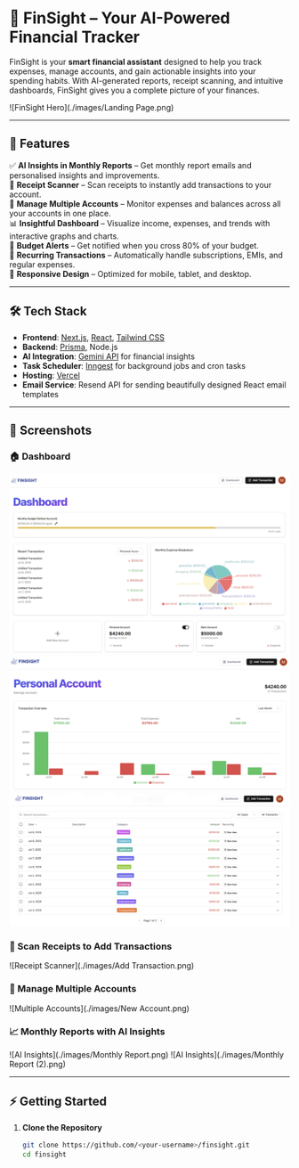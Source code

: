 # 🌟 FinSight – Your AI-Powered Financial Tracker

FinSight is your **smart financial assistant** designed to help you track expenses, manage accounts, and gain actionable insights into your spending habits. With AI-generated reports, receipt scanning, and intuitive dashboards, FinSight gives you a complete picture of your finances.  

![FinSight Hero](./images/Landing Page.png)

---

## 🚀 Features

✅ **AI Insights in Monthly Reports** – Get monthly report emails and personalised insights and improvements.  
📸 **Receipt Scanner** – Scan receipts to instantly add transactions to your account.  
👥 **Manage Multiple Accounts** – Monitor expenses and balances across all your accounts in one place.  
📊 **Insightful Dashboard** – Visualize income, expenses, and trends with interactive graphs and charts.  
🔔 **Budget Alerts** – Get notified when you cross 80% of your budget.  
📅 **Recurring Transactions** – Automatically handle subscriptions, EMIs, and regular expenses.  
📱 **Responsive Design** – Optimized for mobile, tablet, and desktop.  

---

## 🛠 Tech Stack

- **Frontend**: [Next.js](https://nextjs.org/), [React](https://react.dev/), [Tailwind CSS](https://tailwindcss.com/)  
- **Backend**: [Prisma](https://www.prisma.io/), Node.js  
- **AI Integration**: [Gemini API](https://deepmind.google/technologies/gemini/) for financial insights  
- **Task Scheduler**: [Inngest](https://www.inngest.com/) for background jobs and cron tasks  
- **Hosting**: [Vercel](https://vercel.com/)  
- **Email Service**: Resend API for sending beautifully designed React email templates  

---

## 📸 Screenshots

### 🏠 Dashboard
![Dashboard](./images/DashBoard.png)
![Dashboard](./images/Graphs.png)
![Multiple Accounts](./images/Account.png)

### 📃 Scan Receipts to Add Transactions
![Receipt Scanner](./images/Add Transaction.png)

### 👥 Manage Multiple Accounts
![Multiple Accounts](./images/New Account.png)

### 📈 Monthly Reports with AI Insights
![AI Insights](./images/Monthly Report.png)
![AI Insights](./images/Monthly Report (2).png)

---

## ⚡ Getting Started

1. **Clone the Repository**
   ```bash
   git clone https://github.com/<your-username>/finsight.git
   cd finsight
